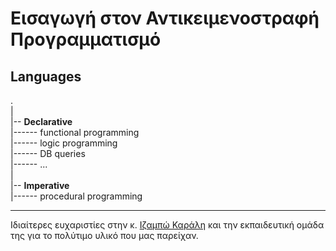 # Εισαγωγή στον Αντικειμενοστραφή Προγραμματισμό

## Languages
. <br>
| <br>
|-- **Declarative** <br>
|------ functional programming <br>
|------ logic programming <br>
|------ DB queries <br>
|------ ... <br>
| <br>
|-- **Imperative** <br>
|------ procedural programming


---

Ιδιαίτερες ευχαριστίες στην κ. [Ιζαμπώ Καράλη](https://cgi.di.uoa.gr/~izambo/GR.html) και την εκπαιδευτική ομάδα της για το πολύτιμο υλικό που μας παρείχαν.
